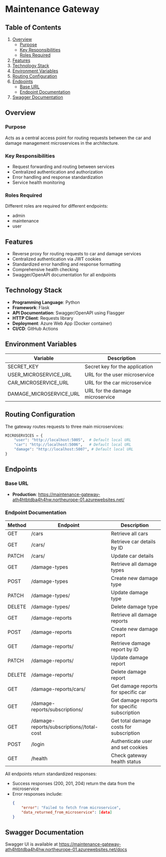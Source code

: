 # Maintenance Gateway

## Table of Contents 
1. [Overview](#overview) 
    - [Purpose](#purpose) 
    - [Key Responsibilities](#key-responsibilities) 
    - [Roles Required](#roles-required)
2. [Features](#features) 
3. [Technology Stack](#technology-stack) 
4. [Environment Variables](#environment-variables) 
5. [Routing Configuration](#routing-configuration) 
6. [Endpoints](#endpoints) 
    - [Base URL](#base-url) 
    - [Endpoint Documentation](#endpoint-documentation) 
7. [Swagger Documentation](#swagger-documentation) 


## Overview
### Purpose
Acts as a central access point for routing requests between the car and damage management microservices in the architecture.

### Key Responsibilities
- Request forwarding and routing between services
- Centralized authentication and authorization
- Error handling and response standardization
- Service health monitoring

### Roles Required
Different roles are required for different endpoints:
- admin
- maintenance
- user

## Features
- Reverse proxy for routing requests to car and damage services
- Centralized authentication via JWT cookies
- Standardized error handling and response formatting
- Comprehensive health checking
- Swagger/OpenAPI documentation for all endpoints

## Technology Stack
- **Programming Language**: Python
- **Framework**: Flask
- **API Documentation**: Swagger/OpenAPI using Flasgger
- **HTTP Client**: Requests library
- **Deployment**: Azure Web App (Docker container)
- **CI/CD**: GitHub Actions

## Environment Variables
| Variable               | Description                               |
|-----------------------|-------------------------------------------|
| SECRET_KEY            | Secret key for the application            |
| USER_MICROSERVICE_URL | URL for the user microservice             |
| CAR_MICROSERVICE_URL  | URL for the car microservice              |
| DAMAGE_MICROSERVICE_URL| URL for the damage microservice           |

## Routing Configuration
The gateway routes requests to three main microservices:
```python
MICROSERVICES = {
    "user": "http://localhost:5005",  # Default local URL
    "car": "http://localhost:5006",   # Default local URL
    "damage": "http://localhost:5007", # Default local URL
}
```

## Endpoints
### Base URL
- **Production**: https://maintenance-gateway-ath4htbtdba4h4hw.northeurope-01.azurewebsites.net/

### Endpoint Documentation

| Method | Endpoint                                          | Description                                     |       
|--------|---------------------------------------------------|-------------------------------------------------|
| GET    | /cars                                             | Retrieve all cars                               | 
| GET    | /cars/<id>                                        | Retrieve car details by ID                      |
| PATCH  | /cars/<id>                                        | Update car details                              |
| GET    | /damage-types                                     | Retrieve all damage types                       |
| POST   | /damage-types                                     | Create new damage type                          |
| PATCH  | /damage-types/<id>                                | Update damage type                              |
| DELETE | /damage-types/<id>                                | Delete damage type                              |
| GET    | /damage-reports                                   | Retrieve all damage reports                     |
| POST   | /damage-reports                                   | Create new damage report                        |
| GET    | /damage-reports/<id>                              | Retrieve damage report by ID                    |
| PATCH  | /damage-reports/<id>                              | Update damage report                            |
| DELETE | /damage-reports/<id>                              | Delete damage report                            |
| GET    | /damage-reports/cars/<id>                         | Get damage reports for specific car             |
| GET    | /damage-reports/subscriptions/<id>                | Get damage reports for specific subscription    |
| GET    | /damage-reports/subscriptions/<id>/total-cost     | Get total damage costs for subscription         |
| POST   | /login                                            | Authenticate user and set cookies               |
| GET    | /health                                           | Check gateway health status                     |

All endpoints return standardized responses:
- Success responses (200, 201, 204) return the data from the microservice
- Error responses include:
  ```json
  {
      "error": "Failed to fetch from microservice",
      "data_returned_from_microservice": [data]
  }
  ```

## Swagger Documentation 
Swagger UI is available at https://maintenance-gateway-ath4htbtdba4h4hw.northeurope-01.azurewebsites.net/docs